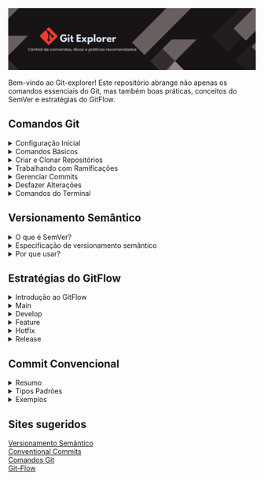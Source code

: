 <div>
  <img src="./img/git-explorer.png" alt="Git Explorer Image">
</div>

Bem-vindo ao Git-explorer! Este repositório abrange não apenas os comandos essenciais do Git, mas também boas práticas, conceitos do SemVer e estratégias do GitFlow.

## Comandos Git
<details>
    <summary>Configuração Inicial</summary>
<div>

| Comando | Descrição   |
| ------- | ----------- |
| `git config --global user.name "nome-exemplo"` | Adicionar nome de usuário do GitHub |
| `git config --global user.email usuario@exemplo.com` | Adicionar e-mail do GitHub |
| `git config --global --unset user.email` | Remover e-mail do GitHub |
| `git config --global --unset user.name` | Remover nome de usuário do GitHub |
| `git config --global --list` | Exibir a lista de configurações atuais |
| `git config --list` | Exibir a lista de configurações atuais |
| `ssh-keygen -t ed25519 -C e-mail` | Gerar chave SSH |
| `eval $(ssh-agent -s)` | Verificar agente SSH |
| `ssh-add [caminho]` | Adicionar chave SSH ao seu ambiente de trabalho |

</div>
</details>

<details>
    <summary>Comandos Básicos</summary>
<div>

| Comando | Descrição |
| ------- | ----------|
| `git status` | Exibir status| 
| `git add [arquivo]` | Adicionar arquivos à área de preparação (staging) |
| `git add .` | Adicionar todos os arquivos novos à área de preparação (staging) |
| `git commit -m "mensagem"` | Confirmar as alterações com uma mensagem descritiva |
| `git tag -a [nome] -m "mensagem"` | Criar tag |
| `git tag` | Listar todas as tags |
| `git push origin [nome do branch]` | Enviar um branch para o seu repositório remoto |
| `git pull` | Atualizar o repositório local para o commit mais recente |
| `git pull origin [nome do branch]` | Puxar alterações do repositório remoto |
| `git blame NOME_ARQUIVO` | Mostra quem fez cada alteração em cada linha de um arquivo, fornecendo informações sobre a autoria das mudanças |


</div>
</details>

<details>
  <summary>Criar e Clonar Repositórios</summary>
<div>

| Comando | Descrição |
| ------- | ----------|
| `git init` | Iniciar o git dentro da pasta |
| `git clone [url]` | Clonar um repositório do GitHub |
| `git remote add origin ssh://git@github.com/[nome-de-usuario]/[nome-do-repositorio].git` | Adicionar um repositório remoto |
| `git remote -v` | Listar conexões remotas |
| `git remote set-url [nome do branch] [url]` | Alterar a URL |

</div>
</details>

<details>
  <summary>Trabalhando com Ramificações</summary>
<div>
 
| Comando | Descrição |
| ------- | ----------- |
| `git branch` | Listar todas as branches (o asterisco denota o branch atual) |
| `git branch -a` | Listar todas as branches (locais e remotas) |
| `git branch [nome do branch]` | Criar um novo branch |
| `git branch -d [nome do branch]` | Deletar um branch local |
| `git push origin --delete [nome do branch]` | Deletar um branch remoto |
| `git show-branch --all` | Listar todos os branches locais |
| `git push origin --delete [nome do branch]` | Deletar um branch remoto |
| `git checkout -b [nome do branch]` | Criar um novo branch e alternar para ele |
| `git checkout -b [nome do branch] origin/[nome do branch]` | Clonar um branch remoto e alternar para ele |
| `git checkout [nome do branch]` | Alternar para um branch |
| `git checkout -` | Alternar para o último branch acessado |
| `git checkout -- [nome-arquivo.txt]` | Descartar alterações em um arquivo |
| `git merge [nome do branch]` | Mesclar um branch no branch ativo |
| `git merge [branch de origem] [branch de destino]` | Mesclar um branch em um branch de destino |
| `git stash` | Armazenar alterações não commitadas em um diretório de trabalho temporário |
| `git stash list` | Lista todos os stashes disponíveis |
| `git stash apply NUM` | Aplica as mudanças salvas no stash de volta ao seu diretório de trabalho, se nenhum número for especificado, o último stash será aplicado |
| `git stash drop NUM` | Remove uma entrada específica do stash, se nenhum número for especificado, o último stash será removido |
| `git stash clear` | Remover todas as entradas armazenadas no diretório de trabalho temporário |
| `git stash pop` | Aplica as mudanças armazenadas do último stash e remove esse stash |

</div>
</details>

<details>
  <summary>Gerenciar Commits</summary>
<div>

| Comando | Descrição |
| ------- | ----------|
| `git rebase -i HEAD NUM` | Inicia um rebase interativo que inclui os commits em relação ao HEAD (Informe o numero de commits em relação ao HEAD) Alterar pick por "S" nos commits a unir|
| `git rebase -i HASH_DO_COMMIT_ANTERIOR` | Inicia um rebase interativo até o commit especificado pelo hash (hash do commit anterior ao qual deseja trabalhar) Alterar pick por "S" nos commits a unir |
| `git cherry-pick HASH` | Aplica as mudanças introduzidas por um commit específico no topo da branch atual |
| `git bisect start` | Inicia uma sessão de bisect, uma técnica para encontrar um commit específico que introduziu um problema |
| `git bisect bad HEAD` | Marca o commit atual como ruim, indicando que o problema está presente |
| `git bisect good HASH` | Marca o commit como bom |
| `git bisect good 'ou' bad` | Informar ao bisect |
| `git bisect reset` | Sai do modo de bisect e restaura o estado do repositório para o estado anterior ao início |
| `git show HASH` | Mostra os detalhes do commit especificado pelo hash |
| `git log` | Visualizar todos os commits |
| `git log -p` | Visualizar todos os commits com mais informações |
| `git log --oneline` | Visualizar todos os commits com menos informações |
| `git log -n NUM` | Limitar o numero de commit exibidos |
| https://devhints.io/git-log| Criar logs personalizados |
| `git diff` | Exibe as diferenças entre as mudanças no seu diretório de trabalho e o que está na área de preparação |
| `git diff COMMIT1 COMMIT2` | Exibe as diferenças entre dois commits específicos |
| `git diff HEAD` | Exibe as diferenças entre o diretório de trabalho e o último commit |
| `git diff NOME_DO_ARQUIVO` | Exibe as diferenças em um arquivo específico |

</div>
</details>

<details>
  <summary>Desfazer Alterações</summary>
<div>
 
| Comando | Descrição |
| ------- | ----------- |
| `git rm -r [pasta]` | Remove de forma definitiva uma pasta e todo o seu conteúdo do controle de versão |
| `git rm [arquivo]` | Remove um arquivo do controle de versão |
| `git revert HASH` | Reverter ultimo commit |
| `git revert -n <hash-do-ultimo-commit-a-manter>` | Reverter uma série de commits |
| `git reset --hard HASH` | Remover commit e suas alterações |
| `git reset --soft HASH` | Remover commit e manter alterações |
| `git commit --amend` | Alterar ultimo commit |
| `git rm [arquivo]` | Remove um arquivo do controle de versão |
| `git clean -nd` | Visualiza quais arquivos não rastreados seriam removidos pelo `git clean` sem realmente executar a remoção |
| `git clean -fd` | Remove arquivos e pastas não rastreados (cuidado ao usar esse comando) |
| `git clean -i` | Inicia uma remoção interativa de arquivos não rastreados |

</div>
</details>

<details>
  <summary>Comandos do Terminal </summary>
<div>

| Comando | Descrição |
| ------- | --------- |
| `cd [caminho]` | Altera o diretório atual |
| `mkdir [nome]` | Cria um novo diretório |
| `ls` | Lista todos os arquivos no diretório |
| `ls NOME-DA-PASTA` | Lista todos os arquivos da pasta |
| `ls -a` | Lista todos os arquivos no diretório, incluindo os ocultos |
| `clear` | Limpar a tela do terminal |
| `Touch [nome.txt]` | Criar um arquivo vazio |
| `nano [nome.txt]` | Editor de texto simples para editar o arquivo especificado |
| `cat [nome.txt]` | Exibe o conteúdo de um arquivo |
| `rm [arquivo]` | Remover arquivos |
| `rm -rf [dir]` | Remove um diretório e seu conteúdo de forma recursiva |
| `pwd` | Exibe o caminho completo do diretório atual |
| `mv` | Move ou renomeia arquivos e diretórios |
| `sudo` | Executa um comando com privilégios de administrador |

</div>
</details>

## Versionamento Semântico

<details>
  <summary>O que é SemVer?</summary>
<div>

```
O SemVer, ou Versionamento Semântico, é uma convenção para atribuição de versões a software,
com o objetivo de facilitar a compreensão das mudanças no código pelos desenvolvedores e usuários.
A versão é representada por três números no formato MAJOR.MINOR.PATCH, como por exemplo, 1.2.3.
```

</div>
</details>

<details>
  <summary>Especificação de versionamento semântico</summary>
<div>
 
```
O Versionamento Semântico (SemVer) possui regras claras sobre quando aumentar os números em uma versão.
principais (MAJOR);
secundários (MINOR);
correções (PATCH);

Aqui estão as especificações:

MAJOR version (X.y.z):
Deve ser incrementado quando são feitas alterações incompatíveis com versões anteriores.
Geralmente, isso inclui mudanças significativas que quebram a compatibilidade com versões anteriores,
como alterações na API que não são retrocompatíveis.

MINOR version (x.Y.z):
Deve ser incrementado quando funcionalidades são adicionadas de maneira retrocompatível.
Isso indica a adição de novas funcionalidades ou aprimoramentos à API,
mas sem quebrar a compatibilidade com versões anteriores.

PATCH version (x.y.Z):
Deve ser incrementado para correções de bugs retrocompatíveis.
Indica que foram feitas correções de bugs ou pequenas melhorias
que mantêm a compatibilidade com versões anteriores.

Ao incrementar o MAJOR version, os números MINOR e PATCH devem ser redefinidos para zero.
Exemplo: 1.2.3 → 2.0.0.

Ao incrementar o MINOR version, o número PATCH deve ser redefinido para zero.
Exemplo: 1.2.3 → 1.3.0.

Ao incrementar o PATCH version, apenas o próprio número PATCH deve ser incrementado.
Exemplo: 1.2.3 → 1.2.4.

Versão Inicial (0.y.z):
O SemVer permite que projetos declarem uma fase inicial de desenvolvimento usando a versão principal zero (0.y.z).
A versão inicial (0.y.z) é indicativa de desenvolvimento inicial, onde qualquer coisa pode mudar a qualquer momento.
Durante esta fase, a API pública não deve ser considerada estável.

Versão 1.0.0:
A versão 1.0.0 marca um ponto em que o desenvolvedor considera que a API pública atingiu um nível de estabilidade.
A partir da versão 1.0.0, as regras de incremento de versão são mais claramente definidas,
proporcionando consistência no gerenciamento de versões.

Exemplo Prático:
Se um projeto está em suas fases iniciais, ele pode começar com versões como 0.1.0, 0.2.0,
indicando um desenvolvimento em andamento. Ao atingir a estabilidade e a definição da API pública,
eles podem lançar a versão 1.0.0 para marcar o compromisso com a retrocompatibilidade.
``` 

</div>
</details>

<details>
  <summary>Por que usar?</summary>
<div>
 
```
É uma forma simples de numerar versões, usando três números principais (MAJOR.MINOR.PATCH).
Aqui estão algumas razões para usá-lo:

Entendimento Simples:
Os três números facilitam para desenvolvedores e usuários entenderem as mudanças no software.

Tomada de Decisões Fácil:
Ajuda na decisão de quando aumentar cada parte da versão.

Consistência no Versionamento:
Proporciona consistência, evitando ambiguidades na gestão de versões.

Automatização do Próximo Número de Versão:
Permite a determinação automática do próximo número de versão a ser aplicado
``` 

</div>
</details>

## Estratégias do GitFlow

<details>
  <summary>Introdução ao GitFlow</summary>
<div>

```
O Gitflow foi um método inovador para gerenciar ramificações no Git, 
considerados práticas recomendadas para o desenvolvimento contínuo e DevOps modernos.
Facilita a colaboração, designando funções específicas aos ramos e delineando interações
```
</div>
</details>

<details>
  <summary>Main</summary>
<div>

```
FUNÇÃO:
Representa a branch principal e estável do código. É a versão de produção do software.

USO:
Cada commit nessa branch reflete uma versão do software que foi ou será implantada em produção.
```  
</div>
</details>

<details>
  <summary>Develop</summary>
<div>

```
FUNÇÃO:
É a branch de desenvolvimento principal, onde as novas funcionalidades são integradas
antes de serem enviadas para produção.

USO:
Os desenvolvedores trabalham nas branches de feature e, quando concluídas,
mesclam suas alterações na branch develop para integração.
```   
</div>
</details>

<details>
  <summary>Feature</summary>
<div>

```
Função:
Cada branch de feature representa uma nova funcionalidade ou melhoria específica.

Uso:
As branches de feature são criadas a partir da branch develop,
onde os desenvolvedores implementam e testam suas funcionalidades.
Após a conclusão, a branch de feature é mesclada de volta na develop
```  
</div>
</details>

<details>
  <summary>Hotfix</summary>
<div>

```
Função:
Usada para correções rápidas de bugs críticos em produção.

Uso:
Quando um bug crítico é detectado na versão de produção (branch main),
uma branch de hotfix é criada, a correção é implementada, e
a branch de hotfix é mesclada tanto na main quanto na develop.
```  
</div>
</details>

<details>
  <summary>Release</summary>
<div>

```
Função:
Prepara o código para um próximo lançamento ou versão.

USO:
Quando a develop atinge um ponto estável e está pronta para uma nova versão, uma branch de release é criada.
Essa branch é usada para realizar ajustes finais, testes e preparar a versão.
Após a conclusão, a branch de release é mesclada na main e develop, marcando o lançamento.
``` 
</div>
</details>

## Commit Convencional

<details>
<summary>Resumo</summary>
<div>

```
Conventional Commits é uma convenção para mensagens de commit 
que simplifica a criação de um histórico compreensível. 
Essa abordagem facilita o desenvolvimento de ferramentas automatizadas e 
se alinha ao SemVer, destacando recursos, correções e alterações 
importantes nas mensagens de commit.

```
- A mensagem de commit deve ser estruturada da seguinte forma:

```
<type>[optional scope]: <description>

[optional body]

[optional footer(s)]
```
</div>
</details>

<details>
<summary>Tipos Padrões</summary>
<div>

```
fix: 
Commits do tipo fix visam corrigir bugs na base de código, 
alinhando-se ao conceito de PATCH no Versionamento Semântico.

feat: 
Commits do tipo feat introduzem novos recursos na base de código, 
seguindo a lógica de MINOR no Versionamento Semântico.

BREAKING CHANGE: 
Commits que incluem um footer BREAKING CHANGE: ou anexam um ! após o tipo/escopo 
indicam alterações significativas na API, 
correlacionando-se com o conceito de MAJOR no Versionamento Semântico.
```
</div>
</details>

<details>
  <summary>Exemplos</summary>
<div>

- Mensagem de commit com descrição e rodapé de alteração significativa

```
feat: permitir que o objeto de configuração fornecido estenda outras configurações

BREAKING CHANGE: a chave `extends` no arquivo de configuração agora é usada para estender outros arquivos de configuração
``` 
***
- Mensagem de commit com ! para chamar a atenção para uma alteração significativa

```
feat!: enviar um e-mail ao cliente quando um produto for enviado
```
***
- Mensagem de commit com escopo e ! para chamar a atenção para uma alteração significativa
```
feat(api)!: enviar um e-mail ao cliente quando um produto for enviado
```
***
- Mensagem de commit com ambos ! e rodapé BREAKING CHANGE
```
chore!: descontinuar o suporte ao Node 6

BREAKING CHANGE: utilizar recursos JavaScript não disponíveis no Node 6.

```
***
- Mensagem de commit sem corpo

```
docs: corrigir ortografia do CHANGELOG
```
***
- Mensagem de commit com escopo

```
feat(lang): adicionar idioma polonês
```
***
- Mensagem de commit com corpo de vários parágrafos e vários rodapés
```
fix: prevenir corridas de solicitações

Introduzir um ID de solicitação e uma referência à última solicitação. Ignorar
respostas recebidas que não sejam da última solicitação.

Remover timeouts que eram usados para mitigar o problema de corrida, mas agora são
obsoletos.

Revisado por: Z
Refs: #123
```
</div>
</details>

## Sites sugeridos

[Versionamento Semântico](https://semver.org/)  
[Conventional Commits](https://www.conventionalcommits.org/en/v1.0.0/)  
[Comandos Git](https://comandosgit.github.io/)  
[Git-Flow](https://www.atlassian.com/git/tutorials/comparing-workflows/gitflow-workflow)


